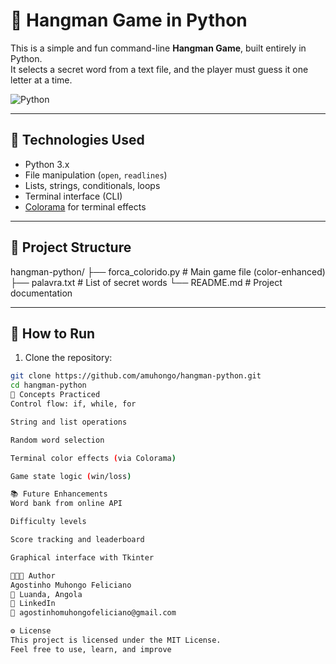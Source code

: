 # 🎯 Hangman Game in Python

This is a simple and fun command-line **Hangman Game**, built entirely in Python.  
It selects a secret word from a text file, and the player must guess it one letter at a time.

![Python](https://img.shields.io/badge/Built%20With-Python-blue?style=for-the-badge&logo=python)

---

## 🧪 Technologies Used

- Python 3.x
- File manipulation (`open`, `readlines`)
- Lists, strings, conditionals, loops
- Terminal interface (CLI)
- [Colorama](https://pypi.org/project/colorama/) for terminal effects

---

## 📂 Project Structure

hangman-python/
├── forca_colorido.py # Main game file (color-enhanced)
├── palavra.txt # List of secret words
└── README.md # Project documentation

---

## 🚀 How to Run

1. Clone the repository:

```bash
git clone https://github.com/amuhongo/hangman-python.git
cd hangman-python
🧠 Concepts Practiced
Control flow: if, while, for

String and list operations

Random word selection

Terminal color effects (via Colorama)

Game state logic (win/loss)

📚 Future Enhancements
Word bank from online API

Difficulty levels

Score tracking and leaderboard

Graphical interface with Tkinter

👨🏽‍💻 Author
Agostinho Muhongo Feliciano
📍 Luanda, Angola
🔗 LinkedIn
📧 agostinhomuhongofeliciano@gmail.com

⚙️ License
This project is licensed under the MIT License.
Feel free to use, learn, and improve
